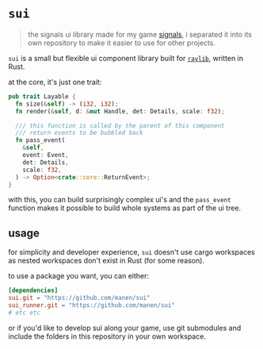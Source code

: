 # `sui`

> the signals ui library
> made for my game [signals](https://github.com/manen/signals), i separated it into its own repository to make it easier to use for other projects.

`sui` is a small but flexible ui component library built for [`raylib`](https://github.com/manen/raylib-rs), written in Rust.

at the core, it's just one trait:

```rs
pub trait Layable {
  fn size(&self) -> (i32, i32);
  fn render(&self, d: &mut Handle, det: Details, scale: f32);

  /// this function is called by the parent of this component
  /// return events to be bubbled back
  fn pass_event(
    &self,
    event: Event,
    det: Details,
    scale: f32,
  ) -> Option<crate::core::ReturnEvent>;
}
```

with this, you can build surprisingly complex ui's and the `pass_event` function makes it possible to build whole systems as part of the ui tree.

## usage

for simplicity and developer experience, `sui` doesn't use cargo workspaces as nested workspaces don't exist in Rust (for some reason).

to use a package you want, you can either:

```toml
[dependencies]
sui.git = "https://github.com/manen/sui"
sui_runner.git = "https://github.com/manen/sui"
# etc etc
```

or if you'd like to develop sui along your game, use git submodules and include the folders in this repository in your own workspace.
